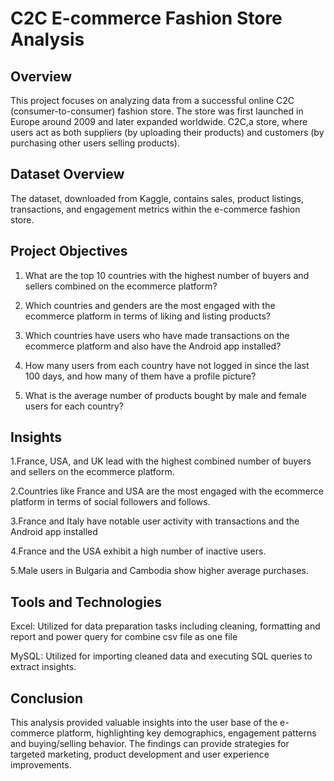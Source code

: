 
# C2C E-commerce Fashion Store Analysis

## Overview

This project focuses on analyzing data from a successful online C2C (consumer-to-consumer) fashion store. The store was first launched in Europe around 2009 and later expanded worldwide. C2C,a store, where users act as both suppliers (by uploading their products) and customers (by purchasing other users selling products).

## Dataset Overview
The dataset, downloaded from Kaggle, contains  sales, product listings, transactions, and engagement metrics within the e-commerce fashion store.

## Project Objectives
1.	What are the top 10 countries with the highest number of buyers and sellers combined on the ecommerce platform?

2.	Which countries and genders are the most engaged with the ecommerce platform in terms of liking and listing products?
	
3.	Which countries have users who have made transactions on the ecommerce platform and also have the Android app installed?
	
4.	How many users from each country have not logged in since the last 100 days, and how many of them have a profile picture?

5.	What is the average number of products bought by male and female users for each country?

## Insights

1.France, USA, and UK lead with the highest combined number of buyers and sellers on the ecommerce platform.

2.Countries like France and USA are the most engaged with the ecommerce platform in terms of social followers and follows.

3.France and Italy have notable user activity with transactions and the Android app installed

4.France and the USA exhibit a high number of inactive users.

5.Male users in Bulgaria and Cambodia show higher average purchases.

## Tools and Technologies

Excel: Utilized for data preparation tasks including cleaning, formatting and report and power query for combine csv file as one file

MySQL: Utilized for importing cleaned data and executing SQL queries to extract  insights.

## Conclusion

This analysis provided valuable insights into the user base of the e-commerce platform, highlighting key demographics, engagement patterns and buying/selling behavior. The findings can provide strategies for targeted marketing, product development and user experience improvements.

